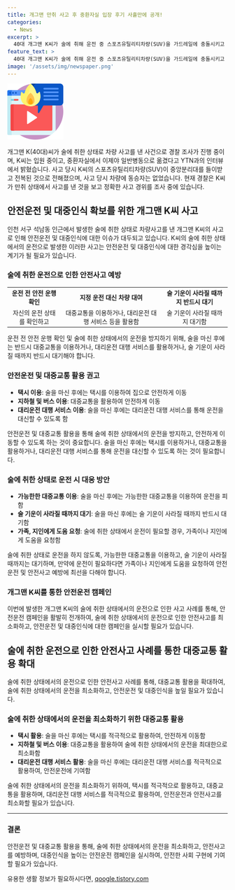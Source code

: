 ```yaml
---
title: 개그맨 만취 사고 후 중환자실 입장 후기 사흘만에 공개!
categories:
  - News
excerpt: >
  40대 개그맨 K씨가 술에 취해 운전 중 스포츠유틸리티차량(SUV)을 가드레일에 충돌시키고 전복한 사고가 발생했다. K씨는 중환자실에서 이제야 일반병동으로 옮겼다. 죄송하다는 입장을 전했다. 혈중알코올농도는 면허취소 수준이었으며, 사고 당시 동승자는 없었고, 가족과 함께 이동 중이었다. 경찰은 K씨의 만취 상태에서의 사고 경위를 조사 중이다.
feature_text: >
  40대 개그맨 K씨가 술에 취해 운전 중 스포츠유틸리티차량(SUV)을 가드레일에 충돌시키고 전복한 사고가 발생했다. K씨는 중환자실에서 이제야 일반병동으로 옮겼다. 죄송하다는 입장을 전했다. 혈중알코올농도는 면허취소 수준이었으며, 사고 당시 동승자는 없었고, 가족과 함께 이동 중이었다. 경찰은 K씨의 만취 상태에서의 사고 경위를 조사 중이다.
image: '/assets/img/newspaper.png'
---
```


<p><img src="/assets/img/news.png" alt="rentncar 속보" /></p>

<p><meta charset="UTF-8"></p>

<p data-ke-size="size16">개그맨 K(40대)씨가 술에 취한 상태로 차량 사고를 낸 사건으로 경찰 조사가 진행 중이며, K씨는 입원 중이고, 중환자실에서 이제야 일반병동으로 옮겼다고 YTN과의 인터뷰에서 밝혔습니다. 사고 당시 K씨의 스포츠유틸리티차량(SUV)이 중앙분리대를 들이받고 전복된 것으로 전해졌으며, 사고 당시 차량에 동승자는 없었습니다. 현재 경찰은 K씨가 만취 상태에서 사고를 낸 것을 보고 정확한 사고 경위를 조사 중에 있습니다.</p>

<h2 data-ke-size="size26">안전운전 및 대중인식 확보를 위한 개그맨 K씨 사고</h2>

<p data-ke-size="size16">인천 서구 석남동 인근에서 발생한 술에 취한 상태로 차량사고를 낸 개그맨 K씨의 사고로 인해 안전운전 및 대중인식에 대한 이슈가 대두되고 있습니다. K씨의 술에 취한 상태에서의 운전으로 발생한 이러한 사고는 안전운전 및 대중인식에 대한 경각심을 높이는 계기가 될 필요가 있습니다.</p>

<h3 data-ke-size="size24">술에 취한 운전으로 인한 안전사고 예방</h3>

<table>
  <tbody>
    <tr>
      <td style="text-align: center; height: 17px;"><b>운전 전 안전 운행 확인</b></td>
      <td style="text-align: center; height: 17px;"><b>지정 운전 대신 차량 대여</b></td>
      <td style="text-align: center; height: 17px;"><b>술 기운이 사라질 때까지 반드시 대기</b></td>
    </tr>
    <tr>
      <td style="text-align: center; height: 17px;">자신의 운전 상태를 확인하고</td>
      <td style="text-align: center; height: 17px;">대중교통을 이용하거나, 대리운전 대행 서비스 등을 활용함</td>
      <td style="text-align: center; height: 17px;">술 기운이 사라질 때까지 대기함</td>
    </tr>
  </tbody>
</table>

<p data-ke-size="size16">운전 전 안전 운행 확인 및 술에 취한 상태에서의 운전을 방지하기 위해, 술을 마신 후에는 반드시 대중교통을 이용하거나, 대리운전 대행 서비스를 활용하거나, 술 기운이 사라질 때까지 반드시 대기해야 합니다.</p>

<h3 data-ke-size="size24">안전운전 및 대중교통 활용 권고</h3>

<ul>
  <li><b>택시 이용</b>: 술을 마신 후에는 택시를 이용하여 집으로 안전하게 이동</li>
  <li><b>지하철 및 버스 이용</b>: 대중교통을 활용하여 안전하게 이동</li>
  <li><b>대리운전 대행 서비스 이용</b>: 술을 마신 후에는 대리운전 대행 서비스를 통해 운전을 대신할 수 있도록 함</li>
</ul>

<p data-ke-size="size16">안전운전 및 대중교통 활용을 통해 술에 취한 상태에서의 운전을 방지하고, 안전하게 이동할 수 있도록 하는 것이 중요합니다. 술을 마신 후에는 택시를 이용하거나, 대중교통을 활용하거나, 대리운전 대행 서비스를 통해 운전을 대신할 수 있도록 하는 것이 필요합니다.</p>

<h3 data-ke-size="size24">술에 취한 상태로 운전 시 대응 방안</h3>

<ul>
  <li><b>가능한한 대중교통 이용</b>: 술을 마신 후에는 가능한한 대중교통을 이용하여 운전을 피함</li>
  <li><b>술 기운이 사라질 때까지 대기</b>: 술을 마신 후에는 술 기운이 사라질 때까지 반드시 대기함</li>
  <li><b>가족, 지인에게 도움 요청</b>: 술에 취한 상태에서 운전이 필요할 경우, 가족이나 지인에게 도움을 요청함</li>
</ul>

<p data-ke-size="size16">술에 취한 상태로 운전을 하지 않도록, 가능한한 대중교통을 이용하고, 술 기운이 사라질 때까지는 대기하며, 만약에 운전이 필요하다면 가족이나 지인에게 도움을 요청하여 안전운전 및 안전사고 예방에 최선을 다해야 합니다.</p>

<h3 data-ke-size="size24">개그맨 K씨를 통한 안전운전 캠페인</h3>

<p data-ke-size="size16">이번에 발생한 개그맨 K씨의 술에 취한 상태에서의 운전으로 인한 사고 사례를 통해, 안전운전 캠페인을 활발히 전개하여, 술에 취한 상태에서의 운전으로 인한 안전사고를 최소화하고, 안전운전 및 대중인식에 대한 캠페인을 실시할 필요가 있습니다.</p>

<h2 data-ke-size="size26">술에 취한 운전으로 인한 안전사고 사례를 통한 대중교통 활용 확대</h2>

<p data-ke-size="size16">술에 취한 상태에서의 운전으로 인한 안전사고 사례를 통해, 대중교통 활용을 확대하여, 술에 취한 상태에서의 운전을 최소화하고, 안전운전 및 대중인식을 높일 필요가 있습니다.</p>

<h3 data-ke-size="size24">술에 취한 상태에서의 운전을 최소화하기 위한 대중교통 활용</h3>

<ul>
  <li><b>택시 활용</b>: 술을 마신 후에는 택시를 적극적으로 활용하여, 안전하게 이동함</li>
  <li><b>지하철 및 버스 이용</b>: 대중교통을 활용하여 술에 취한 상태에서의 운전을 최대한으로 최소화함</li>
  <li><b>대리운전 대행 서비스 활용</b>: 술을 마신 후에는 대리운전 대행 서비스를 적극적으로 활용하여, 안전운전에 기여함</li>
</ul>

<p data-ke-size="size16">술에 취한 상태에서의 운전을 최소화하기 위하여, 택시를 적극적으로 활용하고, 대중교통을 활용하며, 대리운전 대행 서비스를 적극적으로 활용하여, 안전운전과 안전사고를 최소화할 필요가 있습니다.</p>

<hr>

<h3 data-ke-size="size24">결론</h3>

<p data-ke-size="size16">안전운전 및 대중교통 활용을 통해, 술에 취한 상태에서의 운전을 최소화하고, 안전사고를 예방하며, 대중인식을 높이는 안전운전 캠페인을 실시하여, 안전한 사회 구현에 기여할 필요가 있습니다.</p>
유용한 생활 정보가 필요하시다면, <a href="https://qoogle.tistory.com" rel="dofollow">qoogle.tistory.com</a>


